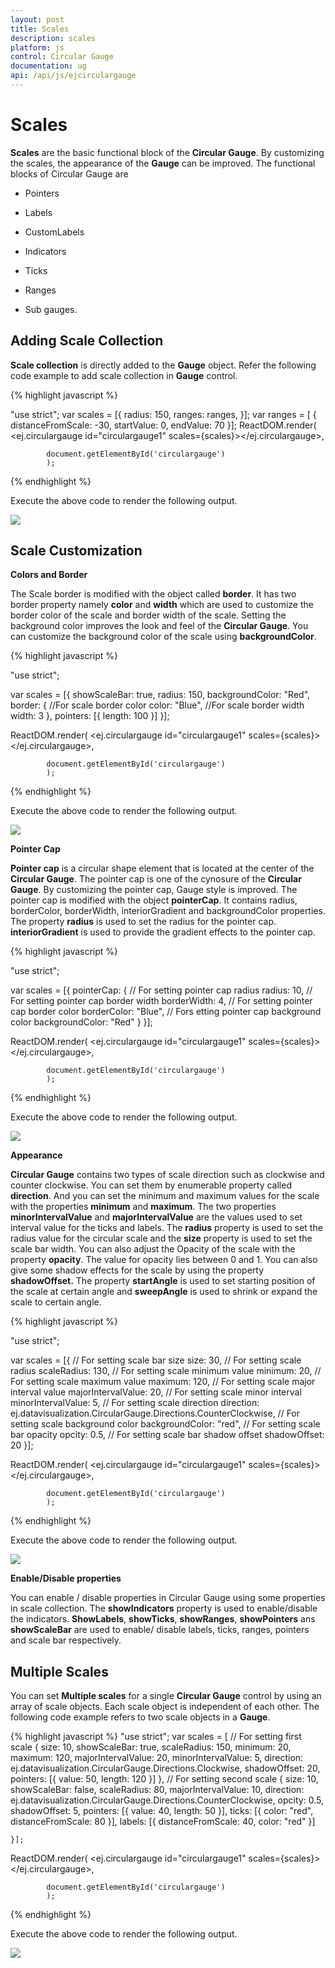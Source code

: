 ```yaml
---
layout: post
title: Scales
description: scales
platform: js
control: Circular Gauge
documentation: ug
api: /api/js/ejcirculargauge
---
```


# Scales

**Scales** are the basic functional block of the **Circular Gauge**. By customizing the scales, the appearance of the **Gauge** can be improved. The functional blocks of Circular Gauge are 

* Pointers

* Labels

* CustomLabels

* Indicators

* Ticks

* Ranges

* Sub gauges.

## Adding Scale Collection

**Scale collection** is directly added to the **Gauge** object. Refer the following code example to add scale collection in **Gauge** control.

{% highlight javascript %}

"use strict";
 var scales = [{
        radius: 150,
        ranges: ranges,
    }];
    var ranges = [
    {
        distanceFromScale: -30,
        startValue: 0,
        endValue: 70
    }];
ReactDOM.render(
            <ej.circulargauge id="circulargauge1" scales={scales}></ej.circulargauge>,

            document.getElementById('circulargauge')
            );

{% endhighlight %}


Execute the above code to render the following output.

![](/js/CircularGauge/Scales_images/Scales_img1.png)

## Scale Customization

**Colors and Border**

The Scale border is modified with the object called **border**. It has two border property namely **color** and **width** which are used to customize the border color of the scale and border width of the scale. Setting the background color improves the look and feel of the **Circular Gauge**. You can customize the background color of the scale using **backgroundColor**. 


{% highlight javascript %}

"use strict";

var scales = [{
        showScaleBar: true,
        radius: 150,
        backgroundColor: "Red",
        border: {
            //For scale border color
            color: "Blue",
            //For scale border width
            width: 3
        },
        pointers: [{ length: 100 }]
    }];

ReactDOM.render(
            <ej.circulargauge id="circulargauge1" scales={scales}></ej.circulargauge>,

            document.getElementById('circulargauge')
            );

{% endhighlight %}



Execute the above code to render the following output.

![](/js/CircularGauge/Scales_images/Scales_img2.png)

**Pointer Cap**

**Pointer cap** is a circular shape element that is located at the center of the **Circular Gauge**. The pointer cap is one of the cynosure of the **Circular Gauge**. By customizing the pointer cap, Gauge style is improved. The pointer cap is modified with the object **pointerCap**. It contains radius, borderColor, borderWidth, interiorGradient and backgroundColor properties. The property **radius** is used to set the radius for the pointer cap. **interiorGradient** is used to provide the gradient effects to the pointer cap.


{% highlight javascript %}

"use strict";

var scales = [{
        pointerCap: {
            // For setting pointer cap radius
            radius: 10,
            // For setting pointer cap border width
            borderWidth: 4,
            // For setting pointer cap border color
            borderColor: "Blue",
            // Fors etting pointer cap background color
            backgroundColor: "Red"
        }
    }];

ReactDOM.render(
            <ej.circulargauge id="circulargauge1" scales={scales}></ej.circulargauge>,

            document.getElementById('circulargauge')
            );


{% endhighlight %}




Execute the above code to render the following output.

![](/js/CircularGauge/Scales_images/Scales_img3.png)

**Appearance**

**Circular Gauge** contains two types of scale direction such as clockwise and counter clockwise. You can set them by enumerable property called **direction**. And you can set the minimum and maximum values for the scale with the properties **minimum** and **maximum**. The two properties **minorIntervalValue** and **majorIntervalValue** are the values used to set interval value for the ticks and labels. The **radius** property is used to set the radius value for the circular scale and the **size** property is used to set the scale bar width. You can also adjust the Opacity of the scale with the property **opacity**. The value for opacity lies between 0 and 1. You can also give some shadow effects for the scale by using the property **shadowOffset.** The property **startAngle** is used to set starting position of the scale at certain angle and **sweepAngle** is used to shrink or expand the scale to certain angle. 



{% highlight javascript %}

"use strict";

var scales = [{
        // For setting scale bar size
        size: 30,
        // For setting scale radius
        scaleRadius: 130,
        // For setting scale minimum value
        minimum: 20,
        // For setting scale maximum value
        maximum: 120,
        // For setting scale major interval value
        majorIntervalValue: 20,
        // For setting scale minor interval
        minorIntervalValue: 5,
        // For setting scale direction
        direction: ej.datavisualization.CircularGauge.Directions.CounterClockwise,
        // For setting scale background color
        backgroundColor: "red",
        // For setting scale bar opacity
        opcity: 0.5,
        // For setting scale bar shadow offset
        shadowOffset: 20
    }];

ReactDOM.render(
            <ej.circulargauge id="circulargauge1" scales={scales}></ej.circulargauge>,

            document.getElementById('circulargauge')
            );


{% endhighlight %}




Execute the above code to render the following output.

![](/js/CircularGauge/Scales_images/Scales_img4.png)

**Enable/Disable properties**

You can enable / disable properties in Circular Gauge using some properties in scale collection. The **showIndicators** property is used to enable/disable the indicators. **ShowLabels**, **showTicks**, **showRanges**, **showPointers** ans **showScaleBar** are used to enable/ disable labels, ticks, ranges, pointers and scale bar respectively. 

## Multiple Scales

You can set **Multiple scales** for a single **Circular Gauge** control by using an array of scale objects. Each scale object is independent of each other. The following code example refers to two scale objects in a **Gauge**.



{% highlight javascript %}
"use strict";
    var scales = [
    // For setting first scale
    {
        size: 10,
        showScaleBar: true,
        scaleRadius: 150,
        minimum: 20,
        maximum: 120,
        majorIntervalValue: 20,
        minorIntervalValue: 5,
        direction: ej.datavisualization.CircularGauge.Directions.Clockwise,
        shadowOffset: 20,
        pointers: [{ value: 50, length: 120 }]
    },
    // For setting second scale
    {
        size: 10,
        showScaleBar: false,
        scaleRadius: 80,
        majorIntervalValue: 10,
        direction: ej.datavisualization.CircularGauge.Directions.CounterClockwise,
        opcity: 0.5,
        shadowOffset: 5,
        pointers: [{ value: 40, length: 50 }],
        ticks: [{ color: "red", distanceFromScale: 80 }],
        labels: [{ distanceFromScale: 40, color: "red" }]

    }];
ReactDOM.render(
            <ej.circulargauge id="circulargauge1" scales={scales}></ej.circulargauge>,

            document.getElementById('circulargauge')
            );


{% endhighlight %}

Execute the above code to render the following output.

![](/js/CircularGauge/Scales_images/Scales_img5.png)

